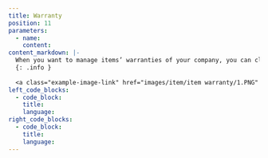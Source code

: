 ```yaml
---
title: Warranty
position: 11
parameters:
  - name:
    content:
content_markdown: |- 
  When you want to manage items’ warranties of your company, you can click this button. Then you can view below interface. (Figure 5.6.0). To add new item warranty you have to go ‘New Transaction’. Then you can get below interface. (Figure 5.6.1) According to it, you can manage item warranties. There ‘Item’ field is autocompleted field. After selecting item and you have to put warranty value for it. And then click ‘Add’ button. 
  {: .info }
  
  <a class="example-image-link" href="images/item/item warranty/1.PNG" data-lightbox="example-1"><img class="example-image" src="images/item/item warranty/1.PNG" alt=""></a> 
left_code_blocks:
  - code_block:
    title:
    language:
right_code_blocks:
  - code_block:
    title:
    language:
---
```

